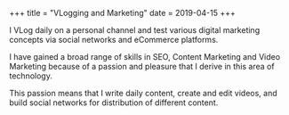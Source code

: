 +++
title = "VLogging and Marketing"
date = 2019-04-15
+++

I VLog daily on a personal channel and test various digital marketing concepts via social networks and eCommerce platforms.

<!--more-->

I have gained a broad range of skills in SEO, Content Marketing and Video Marketing because of a passion and pleasure that I derive in this area of technology.

This passion means that I write daily content, create and edit videos, and build social networks for distribution of different content.